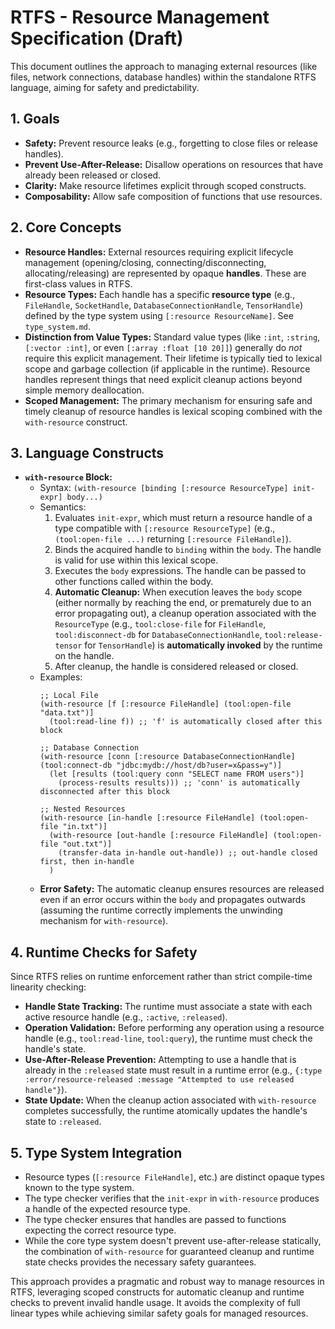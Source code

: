 # RTFS - Resource Management Specification (Draft)

This document outlines the approach to managing external resources (like files, network connections, database handles) within the standalone RTFS language, aiming for safety and predictability.

## 1. Goals

*   **Safety:** Prevent resource leaks (e.g., forgetting to close files or release handles).
*   **Prevent Use-After-Release:** Disallow operations on resources that have already been released or closed.
*   **Clarity:** Make resource lifetimes explicit through scoped constructs.
*   **Composability:** Allow safe composition of functions that use resources.

## 2. Core Concepts

*   **Resource Handles:** External resources requiring explicit lifecycle management (opening/closing, connecting/disconnecting, allocating/releasing) are represented by opaque **handles**. These are first-class values in RTFS.
*   **Resource Types:** Each handle has a specific **resource type** (e.g., `FileHandle`, `SocketHandle`, `DatabaseConnectionHandle`, `TensorHandle`) defined by the type system using `[:resource ResourceName]`. See `type_system.md`.
*   **Distinction from Value Types:** Standard value types (like `:int`, `:string`, `[:vector :int]`, or even `[:array :float [10 20]]`) generally do *not* require this explicit management. Their lifetime is typically tied to lexical scope and garbage collection (if applicable in the runtime). Resource handles represent things that need explicit cleanup actions beyond simple memory deallocation.
*   **Scoped Management:** The primary mechanism for ensuring safe and timely cleanup of resource handles is lexical scoping combined with the `with-resource` construct.

## 3. Language Constructs

*   **`with-resource` Block:**
    *   Syntax: `(with-resource [binding [:resource ResourceType] init-expr] body...)`
    *   Semantics:
        1.  Evaluates `init-expr`, which must return a resource handle of a type compatible with `[:resource ResourceType]` (e.g., `(tool:open-file ...)` returning `[:resource FileHandle]`).
        2.  Binds the acquired handle to `binding` within the `body`. The handle is valid for use within this lexical scope.
        3.  Executes the `body` expressions. The handle can be passed to other functions called within the body.
        4.  **Automatic Cleanup:** When execution leaves the `body` scope (either normally by reaching the end, or prematurely due to an error propagating out), a cleanup operation associated with the `ResourceType` (e.g., `tool:close-file` for `FileHandle`, `tool:disconnect-db` for `DatabaseConnectionHandle`, `tool:release-tensor` for `TensorHandle`) is **automatically invoked** by the runtime on the handle.
        5.  After cleanup, the handle is considered released or closed.
    *   Examples:
        ```acl
        ;; Local File
        (with-resource [f [:resource FileHandle] (tool:open-file "data.txt")]
          (tool:read-line f)) ;; 'f' is automatically closed after this block

        ;; Database Connection
        (with-resource [conn [:resource DatabaseConnectionHandle] (tool:connect-db "jdbc:mydb://host/db?user=x&pass=y")]
          (let [results (tool:query conn "SELECT name FROM users")]
            (process-results results))) ;; 'conn' is automatically disconnected after this block

        ;; Nested Resources
        (with-resource [in-handle [:resource FileHandle] (tool:open-file "in.txt")]
          (with-resource [out-handle [:resource FileHandle] (tool:open-file "out.txt")]
            (transfer-data in-handle out-handle)) ;; out-handle closed first, then in-handle
          )
        ```
    *   **Error Safety:** The automatic cleanup ensures resources are released even if an error occurs within the `body` and propagates outwards (assuming the runtime correctly implements the unwinding mechanism for `with-resource`).

## 4. Runtime Checks for Safety

Since RTFS relies on runtime enforcement rather than strict compile-time linearity checking:

*   **Handle State Tracking:** The runtime must associate a state with each active resource handle (e.g., `:active`, `:released`).
*   **Operation Validation:** Before performing any operation using a resource handle (e.g., `tool:read-line`, `tool:query`), the runtime must check the handle's state.
*   **Use-After-Release Prevention:** Attempting to use a handle that is already in the `:released` state must result in a runtime error (e.g., `{:type :error/resource-released :message "Attempted to use released handle"}`).
*   **State Update:** When the cleanup action associated with `with-resource` completes successfully, the runtime atomically updates the handle's state to `:released`.

## 5. Type System Integration

*   Resource types (`[:resource FileHandle]`, etc.) are distinct opaque types known to the type system.
*   The type checker verifies that the `init-expr` in `with-resource` produces a handle of the expected resource type.
*   The type checker ensures that handles are passed to functions expecting the correct resource type.
*   While the core type system doesn't prevent use-after-release statically, the combination of `with-resource` for guaranteed cleanup and runtime state checks provides the necessary safety guarantees.

This approach provides a pragmatic and robust way to manage resources in RTFS, leveraging scoped constructs for automatic cleanup and runtime checks to prevent invalid handle usage. It avoids the complexity of full linear types while achieving similar safety goals for managed resources.
